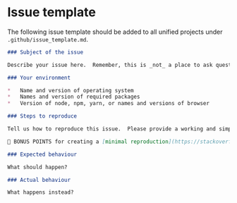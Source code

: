 # Issue template

The following issue template should be added
to all unified projects under `.github/issue_template.md`.

```md
### Subject of the issue

Describe your issue here.  Remember, this is _not_ a place to ask questions.  For that, go to [spectrum](https://spectrum.chat/unified)

### Your environment

*   Name and version of operating system
*   Names and version of required packages
*   Version of node, npm, yarn, or names and versions of browser

### Steps to reproduce

Tell us how to reproduce this issue.  Please provide a working and simplified example.

🎉 BONUS POINTS for creating a [minimal reproduction](https://stackoverflow.com/help/mcve) and uploading it to GitHub.  This will get you the fastest support.  🎉

### Expected behaviour

What should happen?

### Actual behaviour

What happens instead?
```
